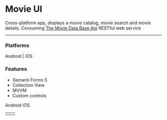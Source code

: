 # Movie UI

<p>Cross-platform app, displays a movie catalog, movie search and movie details. Consuming <a href="https://www.themoviedb.org/">The Movie Data Base Api</a> RESTful web service</p>

<hr/>

### Platforms
<span>Android</span> | <span>iOS</span>

### Features
<ul>
    <li>Xamarin Forms 5</li>
    <li>Collection View</li>
    <li>MVVM</li>
    <li>Custom controls</li>
</ul>

<table>
<tr>
Android
</tr>
<tr>
iOS
</tr>
<td>
<img source="https://drive.google.com/file/d/1D378dwGaBsEmbKGTVHO7yo5mQfWYYQlT/view?usp=sharing"/>
</td>

<td>
<img source="https://drive.google.com/file/d/1wKgld-PFrrlZdHZwap4LGRz35rGFn5-Y/view?usp=sharing"/>
</td>
</table>

